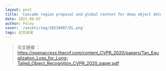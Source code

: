 ```yaml
---
layout: post
title: 'Cascade region proposal and global context for deep object detection'
date: 2021-06-07
author: Poley
cover: '/assets/img/20210607/EL.png'
tags: 论文阅读
---
```


> 论文链接 ： https://openaccess.thecvf.com/content_CVPR_2020/papers/Tan_Equalization_Loss_for_Long-Tailed_Object_Recognition_CVPR_2020_paper.pdf